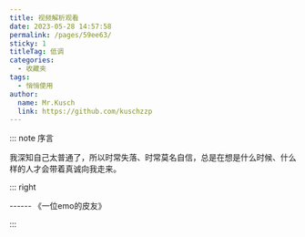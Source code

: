 ```yaml
---
title: 视频解析观看
date: 2023-05-28 14:57:58
permalink: /pages/59ee63/
sticky: 1
titleTag: 低调
categories:
  - 收藏夹
tags:
  - 悄悄使用
author: 
  name: Mr.Kusch
  link: https://github.com/kuschzzp
---
```


::: note 序言

我深知自己太普通了，所以时常失落、时常莫名自信，总是在想是什么时候、什么样的人才会带着真诚向我走来。

::: right

------ 《一位emo的皮友》

:::

<!-- more -->


<VideoParse/>
